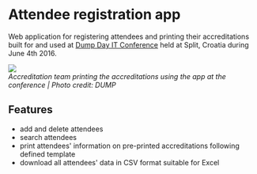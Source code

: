 # Attendee registration app

Web application for registering attendees and printing their accreditations built for and used at [Dump Day IT Conference](http://day.dump.hr) held at Split, Croatia during June 4th 2016.

![](http://i.imgur.com/Pe4ZDay.jpg)    
*Accreditation team printing the accreditations using the app at the conference | Photo credit: DUMP*

Features
--------
- add and delete attendees
- search attendees
- print attendees' information on pre-printed accreditations following defined template
- download all attendees' data in CSV format suitable for Excel

